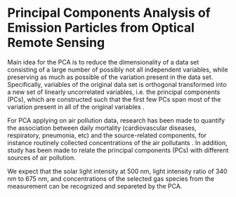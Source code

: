 # Principal Components Analysis of Emission Particles from Optical Remote Sensing
Main idea for the PCA is to reduce the dimensionality of a data set consisting of a large number of possibly not all independent variables, while preserving as much as possible of the variation present in the data set. Specifically, variables of the original data set is orthogonal transformed into a new set of linearly uncorrelated variables, i.e. the principal components (PCs), which are constructed such that the first few PCs span most of the variation present in all of the original variables .

For PCA applying on air pollution data, research has been made to quantify the association between daily mortality (cardiovascular diseases, respiratory, pneumonia, etc) and the source-related components, for instance routinely collected concentrations of the air pollutants . In addition, study has been made to relate the principal components (PCs) with different sources of air pollution. 

We expect that the solar light intensity at 500 nm, light intensity ratio of 340 nm to 675 nm, and concentrations of the selected gas species from the measurement can be recognized and separeted by the PCA.
